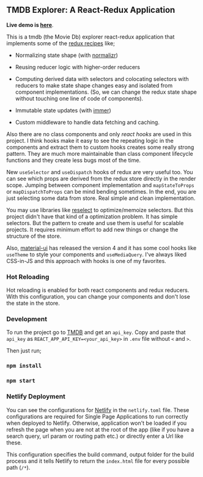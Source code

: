 
## TMDB Explorer: A React-Redux Application

  

**Live demo is [here](https://tmdb-explorer.netlify.com/)**.

  

This is a tmdb (the Movie Db) explorer react-redux application that implements some of the [redux recipes](https://redux.js.org/recipes/recipe-index) like;

* Normalizing state shape (with [normalizr](https://github.com/paularmstrong/normalizr))

* Reusing reducer logic with higher-order reducers

* Computing derived data with selectors and colocating selectors with reducers to make state shape changes easy and isolated from component implementations. (So, we can change the redux state shape without touching one line of code of components).

* Immutable state updates (with [immer](https://github.com/immerjs/immer))

* Custom middleware to handle data fetching and caching.

  

Also there are no class components and only *react hooks* are used in this project. I think hooks make it easy to see the repeating logic in the components and extract them to custom hooks creates some really strong pattern. They are much more maintainable than class component lifecycle functions and they create less bugs most of the time.

  

New `useSelector` and `useDispatch` hooks of redux are very useful too. You can see which props are derived from the redux store directly in the render scope. Jumping between component implementation and `mapStateToProps` or `mapDispatchToProps` can be mind bending sometimes. In the end, you are just selecting some data from store. Real simple and clean implementation.

  

You may use libraries like [reselect](https://github.com/reduxjs/reselect) to optimize/memoize selectors. But this project didn't have that kind of a optimization problem. It has simple selectors. But the pattern to create and use them is useful for scalable projects. It requires minimum effort to add new things or change the structure of the store.

  

Also, [material-ui](https://material-ui.com/) has released the version 4 and it has some cool hooks like `useTheme` to style your components and `useMediaQuery`. I've always liked CSS-in-JS and this approach with hooks is one of my favorites.

  

### Hot Reloading

Hot reloading is enabled for both react components and redux reducers. With this configuration, you can change your components and don't lose the state in the store.

  

### Development

To run the project go to [TMDB](https://developers.themoviedb.org/3) and get an `api_key`. Copy and paste that `api_key` as `REACT_APP_API_KEY=<your_api_key>` in `.env` file without `<` and `>`.

Then just run;

### `npm install`

### `npm start`

### Netlify Deployment

You can see the configurations for [Netlify](https://www.netlify.com/) in the `netlify.toml` file. These configurations are required for Single Page Applications to run correctly when deployed to Netlify. Otherwise, application won't be loaded if you refresh the page when you are not at the root of the app (like if you have a search query, url param or routing path etc.) or directly enter a Url like these.

This configuration specifies the build command, output folder for the build process and it tells Netlify to return the `index.html` file for every possible path (`/*`).